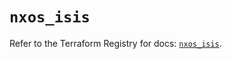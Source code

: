 # `nxos_isis`

Refer to the Terraform Registry for docs: [`nxos_isis`](https://registry.terraform.io/providers/ciscodevnet/nxos/0.5.10/docs/resources/isis).
